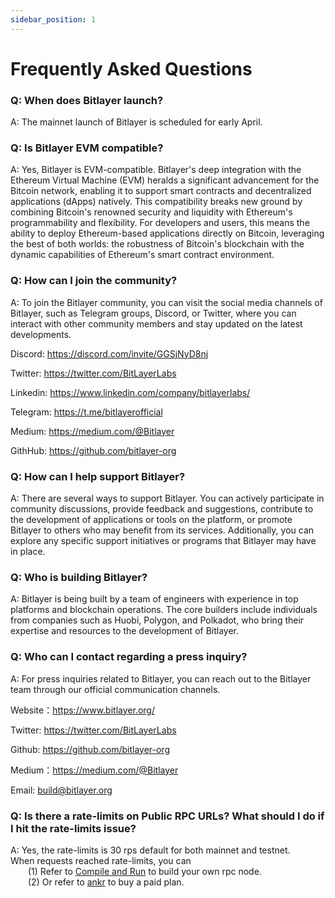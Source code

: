 ```yaml
---
sidebar_position: 1
---
```


# Frequently Asked Questions

### Q: When does Bitlayer launch?
A: The mainnet launch of Bitlayer is scheduled for early April.


### Q: Is Bitlayer EVM compatible?
A: Yes, Bitlayer is EVM-compatible. Bitlayer's deep integration with the Ethereum Virtual Machine (EVM) heralds a significant advancement for the Bitcoin network, enabling it to support smart contracts and decentralized applications (dApps) natively. This compatibility breaks new ground by combining Bitcoin's renowned security and liquidity with Ethereum's programmability and flexibility. For developers and users, this means the ability to deploy Ethereum-based applications directly on Bitcoin, leveraging the best of both worlds: the robustness of Bitcoin's blockchain with the dynamic capabilities of Ethereum's smart contract environment.


### Q: How can I join the community?
A: To join the Bitlayer community, you can visit the social media channels of Bitlayer, such as Telegram groups, Discord, or Twitter, where you can interact with other community members and stay updated on the latest developments.

Discord: https://discord.com/invite/GGSjNyD8nj

Twitter: https://twitter.com/BitLayerLabs

Linkedin: https://www.linkedin.com/company/bitlayerlabs/

Telegram: https://t.me/bitlayerofficial

Medium: https://medium.com/@Bitlayer

GithHub: https://github.com/bitlayer-org


### Q: How can I help support Bitlayer?
A: There are several ways to support Bitlayer. You can actively participate in community discussions, provide feedback and suggestions, contribute to the development of applications or tools on the platform, or promote Bitlayer to others who may benefit from its services. Additionally, you can explore any specific support initiatives or programs that Bitlayer may have in place.


### Q: Who is building Bitlayer?
A: Bitlayer is being built by a team of engineers with experience in top platforms and blockchain operations. The core builders include individuals from companies such as Huobi, Polygon, and Polkadot, who bring their expertise and resources to the development of Bitlayer.

### Q: Who can I contact regarding a press inquiry?
A: For press inquiries related to Bitlayer, you can reach out to the Bitlayer team through our official communication channels.

Website：https://www.bitlayer.org/

Twitter: https://twitter.com/BitLayerLabs

Github: https://github.com/bitlayer-org

Medium：https://medium.com/@Bitlayer

Email: build@bitlayer.org


### Q: Is there a rate-limits on Public RPC URLs? What should I do if I hit the rate-limits issue?
A: Yes, the rate-limits is 30 rps default for both mainnet and testnet.  
When requests reached rate-limits, you can  
&emsp;&emsp;(1) Refer to [Compile and Run](../../Build/Getting-Started/compile-and-run) to build your own rpc node.  
&emsp;&emsp;(2) Or refer to [ankr](https://www.ankr.com/rpc/bitlayer/) to buy a paid plan.

